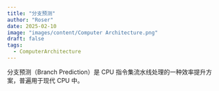 ```yaml
---
title: "分支预测"
author: "Roser"
date: 2025-02-10
image: "images/content/Computer Architecture.png"
draft: false
tags:
  - ComputerArchitecture
---
```

分支预测（Branch Prediction）是 CPU 指令集流水线处理的一种效率提升方案，普遍用于现代 CPU 中。